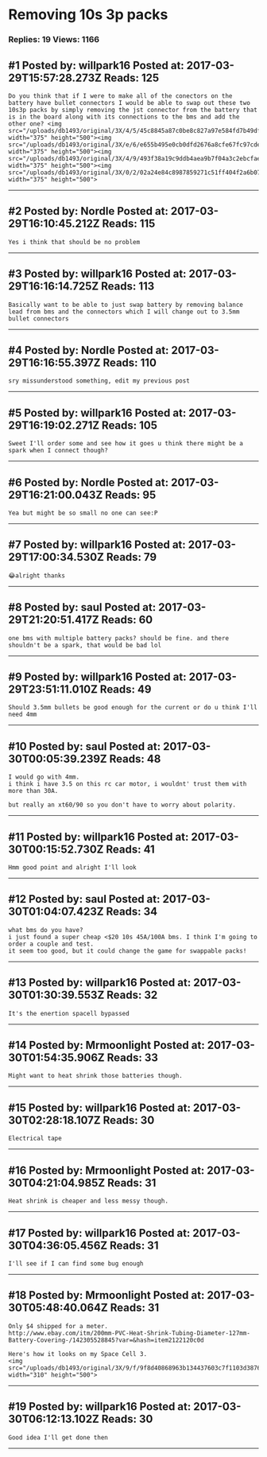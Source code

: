 # Removing 10s 3p packs

### Replies: 19 Views: 1166

## \#1 Posted by: willpark16 Posted at: 2017-03-29T15:57:28.273Z Reads: 125

```
Do you think that if I were to make all of the conectors on the battery have bullet connectors I would be able to swap out these two 10s3p packs by simply removing the jst connector from the battery that is in the board along with its connections to the bms and add the other one? <img src="/uploads/db1493/original/3X/4/5/45c8845a87c0be8c827a97e584fd7b49df0b7c42.JPG" width="375" height="500"><img src="/uploads/db1493/original/3X/e/6/e655b495e0cb0dfd2676a8cfe67fc97cdef21aa6.JPG" width="375" height="500"><img src="/uploads/db1493/original/3X/4/9/493f38a19c9ddb4aea9b7f04a3c2ebcfae4708d6.JPG" width="375" height="500"><img src="/uploads/db1493/original/3X/0/2/02a24e84c8987859271c51ff404f2a6b07ff7651.JPG" width="375" height="500">
```

---
## \#2 Posted by: Nordle Posted at: 2017-03-29T16:10:45.212Z Reads: 115

```
Yes i think that should be no problem
```

---
## \#3 Posted by: willpark16 Posted at: 2017-03-29T16:16:14.725Z Reads: 113

```
Basically want to be able to just swap battery by removing balance lead from bms and the connectors which I will change out to 3.5mm bullet connectors
```

---
## \#4 Posted by: Nordle Posted at: 2017-03-29T16:16:55.397Z Reads: 110

```
sry missunderstood something, edit my previous post
```

---
## \#5 Posted by: willpark16 Posted at: 2017-03-29T16:19:02.271Z Reads: 105

```
Sweet I'll order some and see how it goes u think there might be a spark when I connect though?
```

---
## \#6 Posted by: Nordle Posted at: 2017-03-29T16:21:00.043Z Reads: 95

```
Yea but might be so small no one can see:P
```

---
## \#7 Posted by: willpark16 Posted at: 2017-03-29T17:00:34.530Z Reads: 79

```
😂alright thanks
```

---
## \#8 Posted by: saul Posted at: 2017-03-29T21:20:51.417Z Reads: 60

```
one bms with multiple battery packs? should be fine. and there shouldn't be a spark, that would be bad lol
```

---
## \#9 Posted by: willpark16 Posted at: 2017-03-29T23:51:11.010Z Reads: 49

```
Should 3.5mm bullets be good enough for the current or do u think I'll need 4mm
```

---
## \#10 Posted by: saul Posted at: 2017-03-30T00:05:39.239Z Reads: 48

```
I would go with 4mm. 
i think i have 3.5 on this rc car motor, i wouldnt' trust them with more than 30A.

but really an xt60/90 so you don't have to worry about polarity.
```

---
## \#11 Posted by: willpark16 Posted at: 2017-03-30T00:15:52.730Z Reads: 41

```
Hmm good point and alright I'll look
```

---
## \#12 Posted by: saul Posted at: 2017-03-30T01:04:07.423Z Reads: 34

```
what bms do you have? 
i just found a super cheap <$20 10s 45A/100A bms. I think I'm going to order a couple and test.
it seem too good, but it could change the game for swappable packs!
```

---
## \#13 Posted by: willpark16 Posted at: 2017-03-30T01:30:39.553Z Reads: 32

```
It's the enertion spacell bypassed
```

---
## \#14 Posted by: Mrmoonlight Posted at: 2017-03-30T01:54:35.906Z Reads: 33

```
Might want to heat shrink those batteries though.
```

---
## \#15 Posted by: willpark16 Posted at: 2017-03-30T02:28:18.107Z Reads: 30

```
Electrical tape
```

---
## \#16 Posted by: Mrmoonlight Posted at: 2017-03-30T04:21:04.985Z Reads: 31

```
Heat shrink is cheaper and less messy though.
```

---
## \#17 Posted by: willpark16 Posted at: 2017-03-30T04:36:05.456Z Reads: 31

```
I'll see if I can find some bug enough
```

---
## \#18 Posted by: Mrmoonlight Posted at: 2017-03-30T05:48:40.064Z Reads: 31

```
Only $4 shipped for a meter. 
http://www.ebay.com/itm/200mm-PVC-Heat-Shrink-Tubing-Diameter-127mm-Battery-Covering-/142305528845?var=&hash=item2122120c0d

Here's how it looks on my Space Cell 3.
<img src="/uploads/db1493/original/3X/9/f/9f8d40868963b134437603c7f1103d387669a515.jpg" width="310" height="500">
```

---
## \#19 Posted by: willpark16 Posted at: 2017-03-30T06:12:13.102Z Reads: 30

```
Good idea I'll get done then
```

---
